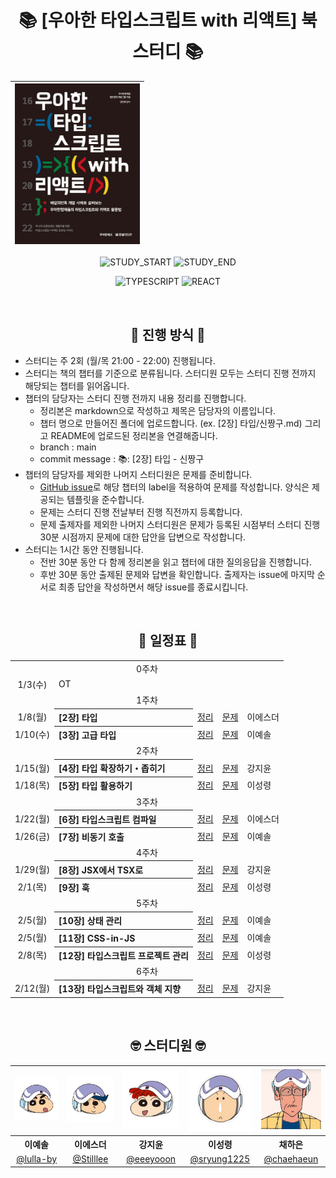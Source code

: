 <div align="center">

# 📚 [우아한 타입스크립트 with 리액트] 북 스터디 📚

| <img src="./assets/woowa-ts-book.jpg" width="200px" /> |
| ------------------------------------------------------ |

![STUDY_START](https://img.shields.io/badge/START-2024--01--03-blue)
![STUDY_END](https://img.shields.io/badge/END-2024--02--12-yellow)

![TYPESCRIPT](https://img.shields.io/badge/TYPESCRIPT-3178C6?style=for-the-badge&logo=Typescript&logoColor=white)
![REACT](https://img.shields.io/badge/REACT-61DAFB?style=for-the-badge&logo=React&logoColor=black)

<br />

## 📣 진행 방식 📣

<div align="left">

- 스터디는 주 2회 (월/목 21:00 - 22:00) 진행됩니다.
- 스터디는 책의 챕터를 기준으로 분류됩니다. 스터디원 모두는 스터디 진행 전까지 해당되는 챕터를 읽어옵니다.
- 챕터의 담당자는 스터디 진행 전까지 내용 정리를 진행합니다.
  - 정리본은 markdown으로 작성하고 제목은 담당자의 이름입니다.
  - 챕터 명으로 만들어진 폴더에 업로드합니다. (ex. [2장] 타입/신짱구.md) 그리고 README에 업로드된 정리본을 연결해줍니다.
  - branch : main
  - commit message : 📚: [2장] 타입 - 신짱구
- 챕터의 담당자를 제외한 나머지 스터디원은 문제를 준비합니다.
  - [GitHub issue](https://github.com/Coding-Village-Protector/woowahan-ts/issues)로 해당 챕터의 label을 적용하여 문제를 작성합니다. 양식은 제공되는 템플릿을 준수합니다.
  - 문제는 스터디 진행 전날부터 진행 직전까지 등록합니다.
  - 문제 출제자를 제외한 나머지 스터디원은 문제가 등록된 시점부터 스터디 진행 30분 시점까지 문제에 대한 답안을 답변으로 작성합니다.
- 스터디는 1시간 동안 진행됩니다.
  - 전반 30분 동안 다 함께 정리본을 읽고 챕터에 대한 질의응답을 진행합니다.
  - 후반 30분 동안 출제된 문제와 답변을 확인합니다. 출제자는 issue에 마지막 순서로 최종 답안을 작성하면서 해당 issue를 종료시킵니다.

</div>
<br />

## 📅 일정표 📅

<table>
<tbody>
<tr>
<td align="center" colspan="5">0주차</td>
</tr>
<tr>
<td align="center">1/3(수)</td>
<td colspan="4">OT</td>
</tr>
<tr>
<td align="center" colspan="5">1주차</td>
</tr>
<tr>
<td align="center">1/8(월)</td>
<th align="left">[2장] 타입</th>
<td><a href="https://github.com/Coding-Village-Protector/woowahan-ts/blob/main/%5B2%EC%9E%A5%5D%20%ED%83%80%EC%9E%85/%EC%9D%B4%EC%97%90%EC%8A%A4%EB%8D%94.md">정리</a></td>
<td><a href="https://github.com/Coding-Village-Protector/woowahan-ts/issues?q=label%3A%22%5B2%EC%9E%A5%5D+%ED%83%80%EC%9E%85%22+is%3Aclosed">문제</a></td>
<td>이에스더</td>
</tr>
<tr>
<td align="center">1/10(수)</td>
<th align="left">[3장] 고급 타입</th>
<td><a href="https://github.com/Coding-Village-Protector/woowahan-ts/blob/main/%5B3%EC%9E%A5%5D%20%EA%B3%A0%EA%B8%89%20%ED%83%80%EC%9E%85/%EC%9D%B4%EC%98%88%EC%86%94.md">정리</a></td>
<td><a href="https://github.com/Coding-Village-Protector/woowahan-ts/issues?q=label%3A%22%5B3%EC%9E%A5%5D+%EA%B3%A0%EA%B8%89+%ED%83%80%EC%9E%85%22+is%3Aclosed">문제</a></td>
<td>이예솔</td>
</tr>
<tr>
<td align="center" colspan="5">2주차</td>
</tr>
<tr>
<td align="center">1/15(월)</td>
<th align="left">[4장] 타입 확장하기・좁히기</th>
<td><a href="https://github.com/Coding-Village-Protector/woowahan-ts/blob/main/%5B4%EC%9E%A5%5D%20%ED%83%80%EC%9E%85%20%ED%99%95%EC%9E%A5%ED%95%98%EA%B8%B0%C2%B7%EC%A2%81%ED%9E%88%EA%B8%B0/%EA%B0%95%EC%A7%80%EC%9C%A4.md">정리</a></td>
<td><a href="https://github.com/Coding-Village-Protector/woowahan-ts/issues?q=label%3A%22%5B4%EC%9E%A5%5D+%ED%83%80%EC%9E%85+%ED%99%95%EC%9E%A5%ED%95%98%EA%B8%B0+%C2%B7+%EC%A2%81%ED%9E%88%EA%B8%B0%22+is%3Aclosed">문제</a></td>
<td>강지윤</td>
</tr>
<tr>
<td align="center">1/18(목)</td>
<th align="left">[5장] 타입 활용하기</th>
<td><a href="https://github.com/Coding-Village-Protector/woowahan-ts/blob/main/%5B5%EC%9E%A5%5D%20%ED%83%80%EC%9E%85%20%ED%99%9C%EC%9A%A9%ED%95%98%EA%B8%B0/%EC%9D%B4%EC%84%B1%EB%A0%B9.md">정리</a></td>
<td><a href="https://github.com/Coding-Village-Protector/woowahan-ts/issues?q=label%3A%22%5B5%EC%9E%A5%5D+%ED%83%80%EC%9E%85+%ED%99%9C%EC%9A%A9%ED%95%98%EA%B8%B0%22+is%3Aclosed">문제</a></td>
<td>이성령</td>
</tr>
<tr>
<td align="center" colspan="5">3주차</td>
</tr>
<tr>
<td align="center">1/22(월)</td>
<th align="left">[6장] 타입스크립트 컴파일</th>
<td><a href="https://github.com/Coding-Village-Protector/woowahan-ts/blob/main/%5B6%EC%9E%A5%5D%20%ED%83%80%EC%9E%85%EC%8A%A4%ED%81%AC%EB%A6%BD%ED%8A%B8%20%EC%BB%B4%ED%8C%8C%EC%9D%BC/%EC%9D%B4%EC%97%90%EC%8A%A4%EB%8D%94.md">정리</a></td>
<td><a href="https://github.com/Coding-Village-Protector/woowahan-ts/issues?q=label%3A%22%5B6%EC%9E%A5%5D+%ED%83%80%EC%9E%85%EC%8A%A4%ED%81%AC%EB%A6%BD%ED%8A%B8+%EC%BB%B4%ED%8C%8C%EC%9D%BC%22+is%3Aclosed">문제</a></td>
<td>이에스더</td>
</tr>
<tr>
<td align="center">1/26(금)</td>
<th align="left">[7장] 비동기 호출</th>
<td><a href="https://github.com/Coding-Village-Protector/woowahan-ts/blob/main/%5B7%EC%9E%A5%5D%20%EB%B9%84%EB%8F%99%EA%B8%B0%20%ED%98%B8%EC%B6%9C/%EC%9D%B4%EC%98%88%EC%86%94.md">정리</a></td>
<td><a href="https://github.com/Coding-Village-Protector/woowahan-ts/issues?q=label%3A%22%5B7%EC%9E%A5%5D+%EB%B9%84%EB%8F%99%EA%B8%B0+%ED%98%B8%EC%B6%9C%22+is%3Aclosed">문제</a></td>
<td>이예솔</td>
</tr>
<tr>
<td align="center" colspan="5">4주차</td>
</tr>
<tr>
<td align="center">1/29(월)</td>
<th align="left">[8장] JSX에서 TSX로</th>
<td><a href="https://github.com/Coding-Village-Protector/woowahan-ts/blob/main/%5B8%EC%9E%A5%5D%20JSX%EC%97%90%EC%84%9C%20TSX%EB%A1%9C/%EA%B0%95%EC%A7%80%EC%9C%A4.md">정리</a></td>
<td><a href="https://github.com/Coding-Village-Protector/woowahan-ts/issues?q=label%3A%22%5B8%EC%9E%A5%5D+JSX%EC%97%90%EC%84%9C+TSX%EB%A1%9C%22+is%3Aclosed">문제</a></td>
<td>강지윤</td>
</tr>
<tr>
<td align="center">2/1(목)</td>
<th align="left">[9장] 훅</th>
<td><a href="https://github.com/Coding-Village-Protector/woowahan-ts/blob/main/%5B9%EC%9E%A5%5D%20%ED%9B%85/%EC%9D%B4%EC%84%B1%EB%A0%B9.md">정리</a></td>
<td><a href="https://github.com/Coding-Village-Protector/woowahan-ts/issues?q=label%3A%22%5B9%EC%9E%A5%5D+%ED%9B%85%22+is%3Aclosed">문제</a></td>
<td>이성령</td>
</tr>
<tr>
<td align="center" colspan="5">5주차</td>
</tr>
<tr>
<td align="center">2/5(월)</td>
<th align="left">[10장] 상태 관리</th>
<td><a href="https://github.com/Coding-Village-Protector/woowahan-ts/blob/main/%5B10%EC%9E%A5%5D%20%EC%83%81%ED%83%9C%EA%B4%80%EB%A6%AC/%EC%9D%B4%EC%98%88%EC%86%94.md">정리</a></td>
<td><a href="https://github.com/Coding-Village-Protector/woowahan-ts/issues?q=label%3A%22%5B10%EC%9E%A5%5D+%EC%83%81%ED%83%9C%EA%B4%80%EB%A6%AC%22+is%3Aclosed">문제</a></td>
<td>이예솔</td>
</tr>
<tr>
<td align="center">2/5(월)</td>
<th align="left">[11장] CSS-in-JS</th>
<td><a href="https://github.com/Coding-Village-Protector/woowahan-ts/blob/main/%5B11%EC%9E%A5%5D%20CSS-in-JS/%EC%9D%B4%EC%98%88%EC%86%94.md">정리</a></td>
<td><a href="https://github.com/Coding-Village-Protector/woowahan-ts/issues?q=label%3A%22%5B11%EC%9E%A5%5D+CSS-in-JS%22+is%3Aclosed">문제</a></td>
<td>이예솔</td>
</tr>
<tr>
<td align="center">2/8(목)</td>
<th align="left">[12장] 타입스크립트 프로젝트 관리</th>
<td><a href="https://github.com/Coding-Village-Protector/woowahan-ts/blob/main/%5B12%EC%9E%A5%5D%20%ED%83%80%EC%9E%85%EC%8A%A4%ED%81%AC%EB%A6%BD%ED%8A%B8%20%ED%94%84%EB%A1%9C%EC%A0%9D%ED%8A%B8%20%EA%B4%80%EB%A6%AC/%EC%9D%B4%EC%84%B1%EB%A0%B9.md">정리</a></td>
<td><a href="https://github.com/Coding-Village-Protector/woowahan-ts/issues?q=label%3A%22%5B12%EC%9E%A5%5D+%ED%83%80%EC%9E%85%EC%8A%A4%ED%81%AC%EB%A6%BD%ED%8A%B8+%ED%94%84%EB%A1%9C%EC%A0%9D%ED%8A%B8+%EA%B4%80%EB%A6%AC%22+is%3Aclosed">문제</a></td>
<td>이성령</td>
</tr>
<tr>
<td align="center" colspan="5">6주차</td>
</tr>
<tr>
<td align="center">2/12(월)</td>
<th align="left">[13장] 타입스크립트와 객체 지향</th>
<td><a href="https://github.com/Coding-Village-Protector/woowahan-ts/blob/main/%5B13%EC%9E%A5%5D%20%ED%83%80%EC%9E%85%EC%8A%A4%ED%81%AC%EB%A6%BD%ED%8A%B8%EC%99%80%20%EA%B0%9D%EC%B2%B4%20%EC%A7%80%ED%96%A5/%EA%B0%95%EC%A7%80%EC%9C%A4.md">정리</a</td><!-- 정리본.md <a>로 연결 -->
<td><a href="https://github.com/Coding-Village-Protector/woowahan-ts/issues?q=label%3A%22%5B13%EC%9E%A5%5D+%ED%83%80%EC%9E%85%EC%8A%A4%ED%81%AC%EB%A6%BD%ED%8A%B8%EC%99%80+%EA%B0%9D%EC%B2%B4+%EC%A7%80%ED%96%A5%22+is%3Aclosed">문제</a></td>
<td>강지윤</td>
</tr>
</tbody>
</table>

<br />

## 🤓 스터디원 🤓

<table>
<tbody>
<tr>
<td align="center"><img src="./assets/짱구.jpg" width="120" /></td>
<td align="center"><img src="./assets/철수.jpg" width="120" /></td>
<td align="center"><img src="./assets/유리.jpg" width="120" /></td>
<td align="center"><img src="./assets/맹구.jpg" width="120" /></td>
<td align="center"><img src="./assets/원장님.jpg" width="120" /></td>
</tr>
<tr>
<th align="center">이예솔</th>
<th align="center">이에스더</th>
<th align="center">강지윤</th>
<th align="center">이성령</th>
<th align="center">채하은</th>
</tr>
<tr>
<td align="center" width="120"><a href="https://github.com/lulla-by">@lulla-by</a></td>
<td align="center" width="120"><a href="https://github.com/Stilllee">@Stilllee</a></td>
<td align="center" width="120"><a href="https://github.com/eeeyooon">@eeeyooon</a></td>
<td align="center" width="120"><a href="https://github.com/sryung1225">@sryung1225</a></td>
<td align="center" width="120"><a href="https://github.com/chaehaeun">@chaehaeun</a></td>
</tr>
</tbody>
</table>

</div>

